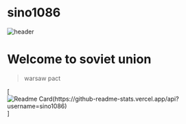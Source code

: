 # sino1086
![header](https://capsule-render.vercel.app/api?type=waving&color=FF0000&text=Warsaw%Pact&desc=Union%of%Soviet%Socialist%Republics&fontColor=FFD700&height=250&fontAlignY=40&fontsize=80)

# Welcome to soviet union
> warsaw pact 

[![Readme Card(https://github-readme-stats.vercel.app/api?username=sino1086)](https://github.com/anuraghazra/github-readme-stats)]
